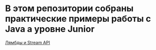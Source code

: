 # В этом репозитории собраны практические примеры работы с Java а уровне Junior

[Лямбды и Stream API](https://github.com/MikhailAkulov)